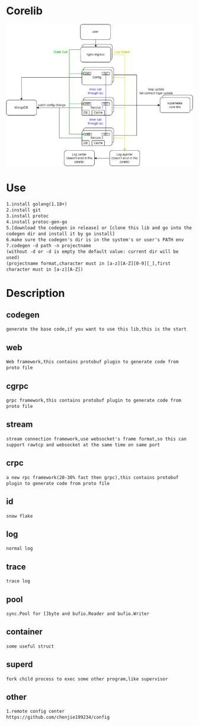 # Corelib
![image](Corelib.jpg)
# Use
	1.install golang(1.18+)
	2.install git
	3.install protoc
	4.install protoc-gen-go
	5.[download the codegen in release] or [clone this lib and go into the codegen dir and install it by go install]
	6.make sure the codegen's dir is in the system's or user's PATH env
	7.codegen -d path -n projectname
	(without -d or -d is empty the default value: current dir will be used)
	(projectname format,character must in [a-z][A-Z][0-9][_],first character must in [a-z][A-Z])
# Description
## codegen
	generate the base code,if you want to use this lib,this is the start
## web
	Web framework,this contains protobuf plugin to generate code from proto file
## cgrpc
	grpc framework,this contains protobuf plugin to generate code from proto file
## stream
	stream connection framework,use websocket's frame format,so this can support rawtcp and websocket at the same time on same port
## crpc
	a new rpc framework(20-30% fast then grpc),this contains protobuf plugin to generate code from proto file
## id
	snow flake
## log
	normal log
## trace
	trace log
## pool
	sync.Pool for []byte and bufio.Reader and bufio.Writer
## container
	some useful struct
## superd
	fork child process to exec some other program,like supervisor
## other
	1.remote config center
	https://github.com/chenjie199234/config
